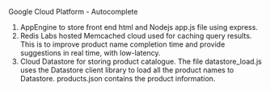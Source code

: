 Google Cloud Platform - Autocomplete  

1. AppEngine to store front end html and Nodejs app.js file using express.
2. Redis Labs hosted Memcached cloud used for caching query results. This is to improve product name completion time and provide suggestions in real time, with low-latency.
3. Cloud Datastore for storing product catalogue. The file datastore_load.js uses the Datastore client library to load all the product names to Datastore. products.json contains the product information.
